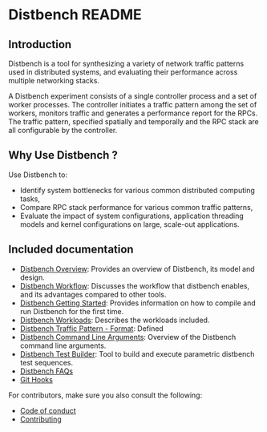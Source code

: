 # Distbench README

## Introduction

Distbench is a tool for synthesizing a variety of network traffic patterns used
in distributed systems, and evaluating their performance across multiple
networking stacks.

A Distbench experiment consists of a single controller process and a set of
worker processes. The controller initiates a traffic pattern among the set of
workers, monitors traffic and generates a performance report for the RPCs. The
traffic pattern, specified spatially and temporally and the RPC stack are all
configurable by the controller.

## Why Use Distbench ?

Use Distbench to:

- Identify system bottlenecks for various common distributed computing tasks,
- Compare RPC stack performance for various common traffic patterns,
- Evaluate the impact of system configurations, application threading models and
  kernel configurations on large, scale-out applications.

## Included documentation

- [Distbench Overview](docs/quick-overview.md): Provides an overview of
  Distbench, its model and design.
- [Distbench Workflow](docs/workflow.md): Discusses the workflow that distbench
  enables, and its advantages compared to other tools.
- [Distbench Getting Started](docs/getting-started.md): Provides information on
  how to compile and run Distbench for the first time.
- [Distbench Workloads](workloads/README.md): Describes the workloads included.
- [Distbench Traffic Pattern - Format](docs/distbench-test-format.md): Defined
- [Distbench Command Line Arguments](docs/command-line.md): Overview
  of the Distbench command line arguments.
- [Distbench Test Builder](test_builder/README.md): Tool to build and execute
  parametric distbench test sequences.
- [Distbench FAQs](docs/faq.md)
- [Git Hooks](git_hooks/README.md)

For contributors, make sure you also consult the following:
- [Code of conduct](docs/code-of-conduct.md)
- [Contributing](docs/contributing.md)
